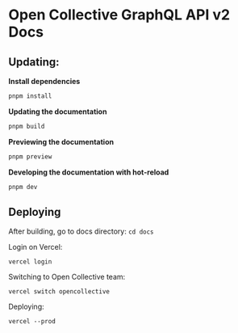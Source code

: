 # Open Collective GraphQL API v2 Docs

## Updating:
**Install dependencies**
```bash
pnpm install
```

**Updating the documentation**
```bash
pnpm build
```

**Previewing the documentation**
```bash
pnpm preview
```

**Developing the documentation with hot-reload**
```bash
pnpm dev
```

## Deploying

After building, go to docs directory:
`cd docs`

Login on Vercel:

`vercel login`

Switching to Open Collective team:

`vercel switch opencollective`

Deploying:

`vercel --prod`
